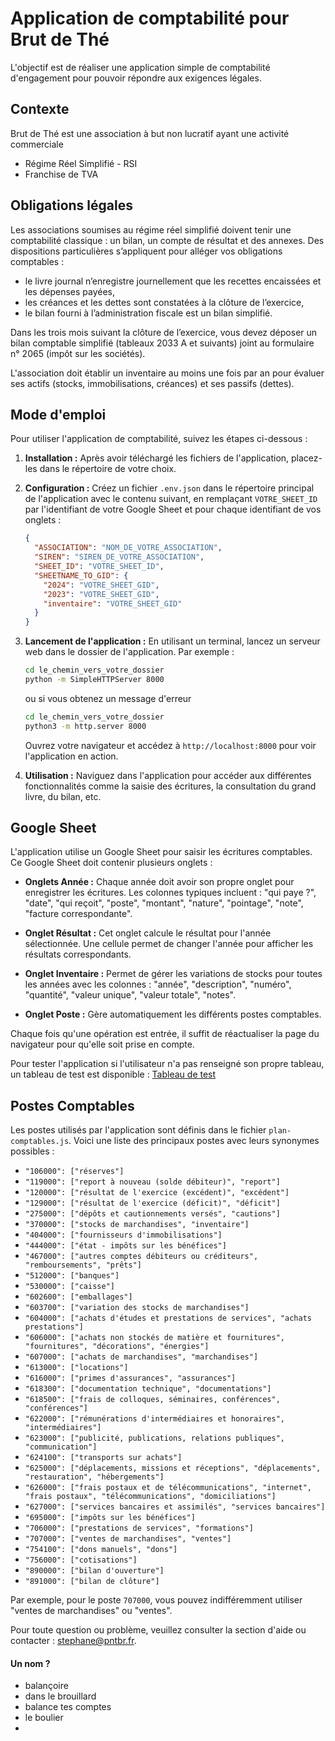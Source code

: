 # Application de comptabilité pour Brut de Thé

L'objectif est de réaliser une application simple de comptabilité d'engagement pour pouvoir répondre aux exigences légales.

## Contexte

Brut de Thé est une association à but non lucratif ayant une activité commerciale

- Régime Réel Simplifié - RSI
- Franchise de TVA

## Obligations légales

Les associations soumises au régime réel simplifié doivent tenir une comptabilité classique : un bilan, un compte de résultat et des annexes. Des dispositions particulières s’appliquent pour alléger vos obligations comptables :

- le livre journal n’enregistre journellement que les recettes encaissées et les dépenses payées,
- les créances et les dettes sont constatées à la clôture de l’exercice,
- le bilan fourni à l’administration fiscale est un bilan simplifié.

Dans les trois mois suivant la clôture de l’exercice, vous devez déposer un bilan comptable simplifié (tableaux 2033 A et suivants) joint au formulaire n° 2065 (impôt sur les sociétés).

L'association doit établir un inventaire au moins une fois par an pour évaluer ses actifs (stocks, immobilisations, créances) et ses passifs (dettes).

## Mode d'emploi

Pour utiliser l'application de comptabilité, suivez les étapes ci-dessous :

1. **Installation :** Après avoir téléchargé les fichiers de l'application, placez-les dans le répertoire de votre choix.

2. **Configuration :** Créez un fichier `.env.json` dans le répertoire principal de l'application avec le contenu suivant, en remplaçant `VOTRE_SHEET_ID` par l'identifiant de votre Google Sheet et pour chaque identifiant de vos onglets :

   ```json
   {
     "ASSOCIATION": "NOM_DE_VOTRE_ASSOCIATION",
     "SIREN": "SIREN_DE_VOTRE_ASSOCIATION",
     "SHEET_ID": "VOTRE_SHEET_ID",
     "SHEETNAME_TO_GID": {
       "2024": "VOTRE_SHEET_GID",
       "2023": "VOTRE_SHEET_GID",
       "inventaire": "VOTRE_SHEET_GID"
     }
   }
   ```

3. **Lancement de l'application :** En utilisant un terminal, lancez un serveur web dans le dossier de l'application. Par exemple :

   ```sh
   cd le_chemin_vers_votre_dossier
   python -m SimpleHTTPServer 8000
   ```

   ou si vous obtenez un message d'erreur

   ```sh
   cd le_chemin_vers_votre_dossier
   python3 -m http.server 8000
   ```

   Ouvrez votre navigateur et accédez à `http://localhost:8000` pour voir l'application en action.

4. **Utilisation :** Naviguez dans l'application pour accéder aux différentes fonctionnalités comme la saisie des écritures, la consultation du grand livre, du bilan, etc.

## Google Sheet

L'application utilise un Google Sheet pour saisir les écritures comptables. Ce Google Sheet doit contenir plusieurs onglets :

- **Onglets Année :** Chaque année doit avoir son propre onglet pour enregistrer les écritures. Les colonnes typiques incluent : "qui paye ?", "date", "qui reçoit", "poste", "montant", "nature", "pointage", "note", "facture correspondante".
- **Onglet Résultat :** Cet onglet calcule le résultat pour l'année sélectionnée. Une cellule permet de changer l'année pour afficher les résultats correspondants.

- **Onglet Inventaire :** Permet de gérer les variations de stocks pour toutes les années avec les colonnes : "année", "description", "numéro", "quantité", "valeur unique", "valeur totale", "notes".

- **Onglet Poste :** Gère automatiquement les différents postes comptables.

Chaque fois qu'une opération est entrée, il suffit de réactualiser la page du navigateur pour qu'elle soit prise en compte.

Pour tester l'application si l'utilisateur n'a pas renseigné son propre tableau, un tableau de test est disponible :
[Tableau de test](https://docs.google.com/spreadsheets/d/1EjBuZN2Brq9x1UoLKqCcipUxZRoG5gSFHu0eoXpy0oY/edit?gid=929320585#gid=929320585)

## Postes Comptables

Les postes utilisés par l'application sont définis dans le fichier `plan-comptables.js`. Voici une liste des principaux postes avec leurs synonymes possibles :

- `"106000": ["réserves"]`
- `"119000": ["report à nouveau (solde débiteur)", "report"]`
- `"120000": ["résultat de l'exercice (excédent)", "excédent"]`
- `"129000": ["résultat de l'exercice (déficit)", "déficit"]`
- `"275000": ["dépôts et cautionnements versés", "cautions"]`
- `"370000": ["stocks de marchandises", "inventaire"]`
- `"404000": ["fournisseurs d'immobilisations"]`
- `"444000": ["état - impôts sur les bénéfices"]`
- `"467000": ["autres comptes débiteurs ou créditeurs", "remboursements", "prêts"]`
- `"512000": ["banques"]`
- `"530000": ["caisse"]`
- `"602600": ["emballages"]`
- `"603700": ["variation des stocks de marchandises"]`
- `"604000": ["achats d'études et prestations de services", "achats prestations"]`
- `"606000": ["achats non stockés de matière et fournitures", "fournitures", "décorations", "énergies"]`
- `"607000": ["achats de marchandises", "marchandises"]`
- `"613000": ["locations"]`
- `"616000": ["primes d'assurances", "assurances"]`
- `"618300": ["documentation technique", "documentations"]`
- `"618500": ["frais de colloques, séminaires, conférences", "conférences"]`
- `"622000": ["rémunérations d'intermédiaires et honoraires", "intermédiaires"]`
- `"623000": ["publicité, publications, relations publiques", "communication"]`
- `"624100": ["transports sur achats"]`
- `"625000": ["déplacements, missions et réceptions", "déplacements", "restauration", "hébergements"]`
- `"626000": ["frais postaux et de télécommunications", "internet", "frais postaux", "télécommunications", "domiciliations"]`
- `"627000": ["services bancaires et assimilés", "services bancaires"]`
- `"695000": ["impôts sur les bénéfices"]`
- `"706000": ["prestations de services", "formations"]`
- `"707000": ["ventes de marchandises", "ventes"]`
- `"754100": ["dons manuels", "dons"]`
- `"756000": ["cotisations"]`
- `"890000": ["bilan d'ouverture"]`
- `"891000": ["bilan de clôture"]`

Par exemple, pour le poste `707000`, vous pouvez indifféremment utiliser "ventes de marchandises" ou "ventes".

Pour toute question ou problème, veuillez consulter la section d'aide ou contacter : stephane@pntbr.fr.

#### Un nom ?

- balançoire
- dans le brouillard
- balance tes comptes
- le boulier
- 
